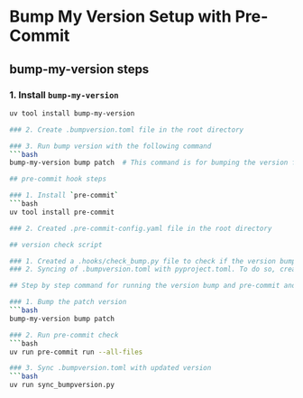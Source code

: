# Bump My Version Setup with Pre-Commit

## bump-my-version steps

### 1. Install `bump-my-version`
```bash
uv tool install bump-my-version

### 2. Create .bumpversion.toml file in the root directory

### 3. Run bump version with the following command
```bash
bump-my-version bump patch  # This command is for bumping the version for patch version. For minor or major version, simply remove the patch with major or minor.

## pre-commit hook steps

### 1. Install `pre-commit`
```bash
uv tool install pre-commit

### 2. Created .pre-commit-config.yaml file in the root directory

## version check script

### 1. Created a .hooks/check_bump.py file to check if the version bumping has occured or not.
### 2. Syncing of .bumpversion.toml with pyproject.toml. To do so, created a sync_bumpversion.py file to sync the changes.

## Step by step command for running the version bump and pre-commit and syncing

### 1. Bump the patch version
```bash
bump-my-version bump patch

### 2. Run pre-commit check
```bash
uv run pre-commit run --all-files

### 3. Sync .bumpversion.toml with updated version
```bash
uv run sync_bumpversion.py
